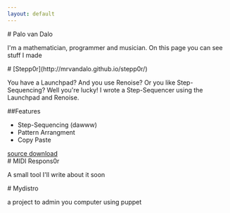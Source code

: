```yaml
---
layout: default
---
```


<div class="content-one" ><div class="content" markdown='1'>
# Palo van Dalo

I'm a mathematician, programmer and musician.
On this page you can see stuff I made

</div></div>

<div class="content-two" ><div class="content" markdown='1'>
# [Stepp0r](http://mrvandalo.github.io/stepp0r/)

You have a Launchpad? 
And you use Renoise? 
Or you like Step-Sequencing? 
Well you're lucky!
I wrote a Step-Sequencer using the Launchpad and Renoise.


<div class="pure-g">
<div class="block-feature pure-u-1 pure-u-md-1-2" markdown='1'>
##Features

* Step-Sequencing (dawww)
* Pattern Arrangment
* Copy Paste
</div>
<div class="block-links pure-u-1 pure-u-md-1-2" >
<a class="button pure-button" href="#"> <i class="fa fa-github fa-lg"></i> source </a>
<a class="button pure-button" href="#"> <i class="fa fa-download fa-lg"></i> download </a>
</div>
</div>

</div></div>


<div class="content-one" ><div class="content" markdown='1'>
# MIDI Respons0r

A small tool  I'll write about it soon

</div></div>
<div class="content-two" ><div class="content" markdown='1'>
# Mydistro

a project to admin you computer using puppet

</div></div>

